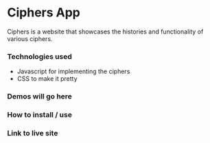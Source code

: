 # Ciphers App
Ciphers is a website that showcases the histories and functionality of various ciphers.


### Technologies used
* Javascript for implementing the ciphers
* CSS to make it pretty

### Demos will go here

### How to install / use

### Link to live site
